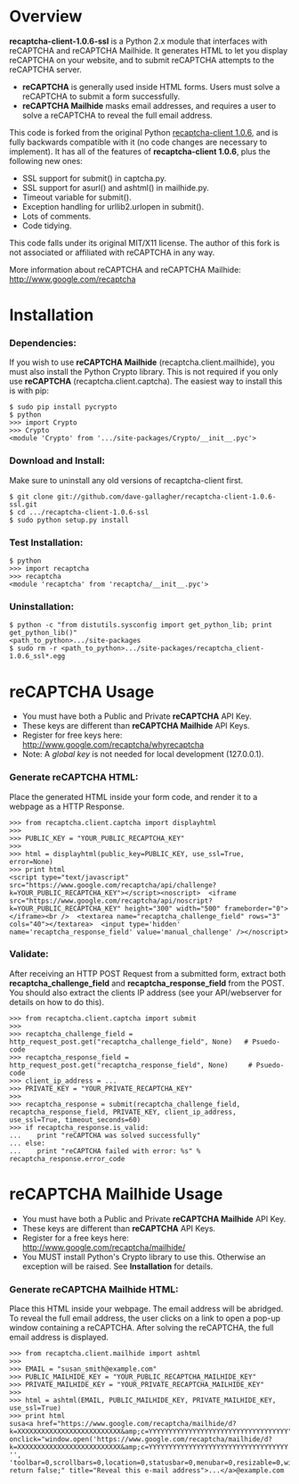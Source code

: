 # Overview #

**recaptcha-client-1.0.6-ssl** is a Python 2.x module that interfaces with reCAPTCHA and reCAPTCHA Mailhide. It generates HTML to let you display reCAPTCHA on your website, and to submit reCAPTCHA attempts to the reCAPTCHA server.

- **reCAPTCHA** is generally used inside HTML forms. Users must solve a reCAPTCHA to submit a form successfully.
- **reCAPTCHA Mailhide** masks email addresses, and requires a user to solve a reCAPTCHA to reveal the full email address.

This code is forked from the original Python [recaptcha-client 1.0.6](http://pypi.python.org/pypi/recaptcha-client "recaptcha-client 1.0.6"), and is fully backwards compatible with it (no code changes are necessary to implement). It has all of the features of **recaptcha-client 1.0.6**, plus the following new ones:

- SSL support for submit() in captcha.py.
- SSL support for asurl() and ashtml() in mailhide.py.
- Timeout variable for submit().
- Exception handling for urllib2.urlopen in submit().
- Lots of comments.
- Code tidying.

This code falls under its original MIT/X11 license. The author of this fork is not associated or affiliated with reCAPTCHA in any way.

More information about reCAPTCHA and reCAPTCHA Mailhide: http://www.google.com/recaptcha

# Installation #

### Dependencies: ###

If you wish to use **reCAPTCHA Mailhide** (recaptcha.client.mailhide), you must also install the Python Crypto library. This is not required if you only use **reCAPTCHA** (recaptcha.client.captcha). The easiest way to install this is with pip:

    $ sudo pip install pycrypto
    $ python
    >>> import Crypto
    >>> Crypto
    <module 'Crypto' from '.../site-packages/Crypto/__init__.pyc'>

### Download and Install: ###

Make sure to uninstall any old versions of recaptcha-client first.

    $ git clone git://github.com/dave-gallagher/recaptcha-client-1.0.6-ssl.git
    $ cd .../recaptcha-client-1.0.6-ssl
    $ sudo python setup.py install

### Test Installation: ###

    $ python
    >>> import recaptcha
    >>> recaptcha
    <module 'recaptcha' from 'recaptcha/__init__.pyc'>

### Uninstallation: ###
    
    $ python -c "from distutils.sysconfig import get_python_lib; print get_python_lib()"
    <path_to_python>.../site-packages
    $ sudo rm -r <path_to_python>.../site-packages/recaptcha_client-1.0.6_ssl*.egg

# reCAPTCHA Usage #

- You must have both a Public and Private **reCAPTCHA** API Key.
- These keys are different than **reCAPTCHA Mailhide** API Keys.
- Register for free keys here: http://www.google.com/recaptcha/whyrecaptcha
- Note: A *global key* is not needed for local development (127.0.0.1).

### Generate reCAPTCHA HTML: ###

Place the generated HTML inside your form code, and render it to a webpage as a HTTP Response.

    >>> from recaptcha.client.captcha import displayhtml
    >>> 
    >>> PUBLIC_KEY = "YOUR_PUBLIC_RECAPTCHA_KEY"
    >>> 
    >>> html = displayhtml(public_key=PUBLIC_KEY, use_ssl=True, error=None)
    >>> print html
    <script type="text/javascript" src="https://www.google.com/recaptcha/api/challenge?k=YOUR_PUBLIC_RECAPTCHA_KEY"></script><noscript>  <iframe src="https://www.google.com/recaptcha/api/noscript?k=YOUR_PUBLIC_RECAPTCHA_KEY" height="300" width="500" frameborder="0"></iframe><br />  <textarea name="recaptcha_challenge_field" rows="3" cols="40"></textarea>  <input type='hidden' name='recaptcha_response_field' value='manual_challenge' /></noscript>

### Validate: ###

After receiving an HTTP POST Request from a submitted form, extract both **recaptcha_challenge_field** and **recaptcha_response_field** from the POST. You should also extract the clients IP address (see your API/webserver for details on how to do this).

    >>> from recaptcha.client.captcha import submit
    >>> 
    >>> recaptcha_challenge_field = http_request_post.get("recaptcha_challenge_field", None)   # Psuedo-code
    >>> recaptcha_response_field = http_request_post.get("recaptcha_response_field", None)     # Psuedo-code
    >>> client_ip_address = ...
    >>> PRIVATE_KEY = "YOUR_PRIVATE_RECAPTCHA_KEY"
    >>> 
    >>> recaptcha_response = submit(recaptcha_challenge_field, recaptcha_response_field, PRIVATE_KEY, client_ip_address, use_ssl=True, timeout_seconds=60)
    >>> if recaptcha_response.is_valid:
    ...    print "reCAPTCHA was solved successfully"
    ... else:
    ...    print "reCAPTCHA failed with error: %s" % recaptcha_response.error_code

# reCAPTCHA Mailhide Usage #

- You must have both a Public and Private **reCAPTCHA Mailhide** API Key.
- These keys are different than **reCAPTCHA** API Keys.
- Register for a free keys here: http://www.google.com/recaptcha/mailhide/
- You MUST install Python's Crypto library to use this. Otherwise an exception will be raised. See **Installation** for details.

### Generate reCAPTCHA Mailhide HTML: ###

Place this HTML inside your webpage. The email address will be abridged. To reveal the full email address, the user clicks on a link to open a pop-up window containing a reCAPTCHA. After solving the reCAPTCHA, the full email address is displayed.

    >>> from recaptcha.client.mailhide import ashtml
    >>> 
    >>> EMAIL = "susan_smith@example.com"
    >>> PUBLIC_MAILHIDE_KEY = "YOUR_PUBLIC_RECAPTCHA_MAILHIDE_KEY"
    >>> PRIVATE_MAILHIDE_KEY = "YOUR_PRIVATE_RECAPTCHA_MAILHIDE_KEY"
    >>> 
    >>> html = ashtml(EMAIL, PUBLIC_MAILHIDE_KEY, PRIVATE_MAILHIDE_KEY, use_ssl=True)
    >>> print html
    susa<a href="https://www.google.com/recaptcha/mailhide/d?k=XXXXXXXXXXXXXXXXXXXXXXXXXX&amp;c=YYYYYYYYYYYYYYYYYYYYYYYYYYYYYYYYYYY" onclick="window.open('https://www.google.com/recaptcha/mailhide/d?k=XXXXXXXXXXXXXXXXXXXXXXXXXX&amp;c=YYYYYYYYYYYYYYYYYYYYYYYYYYYYYYYYYYY', '', 'toolbar=0,scrollbars=0,location=0,statusbar=0,menubar=0,resizable=0,width=500,height=300'); return false;" title="Reveal this e-mail address">...</a>@example.com































